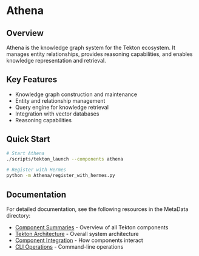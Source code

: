 # Athena

## Overview

Athena is the knowledge graph system for the Tekton ecosystem. It manages entity relationships, provides reasoning capabilities, and enables knowledge representation and retrieval.

## Key Features

- Knowledge graph construction and maintenance
- Entity and relationship management
- Query engine for knowledge retrieval
- Integration with vector databases
- Reasoning capabilities

## Quick Start

```bash
# Start Athena
./scripts/tekton_launch --components athena

# Register with Hermes
python -m Athena/register_with_hermes.py
```

## Documentation

For detailed documentation, see the following resources in the MetaData directory:

- [Component Summaries](../MetaData/ComponentSummaries.md) - Overview of all Tekton components
- [Tekton Architecture](../MetaData/TektonArchitecture.md) - Overall system architecture
- [Component Integration](../MetaData/ComponentIntegration.md) - How components interact
- [CLI Operations](../MetaData/CLI_Operations.md) - Command-line operations